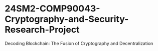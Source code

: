 # 24SM2-COMP90043-Cryptography-and-Security-Research-Project
 Decoding Blockchain: The Fusion of Cryptography and Decentralization
